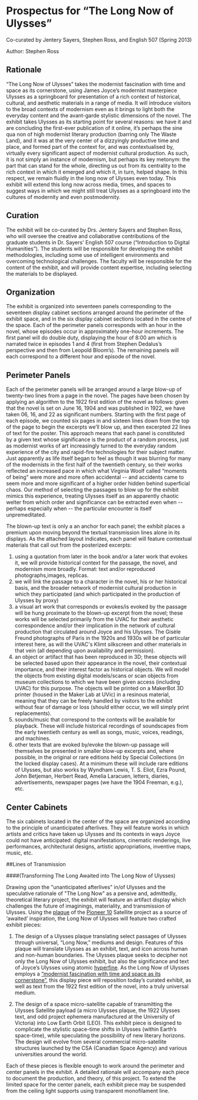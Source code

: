 # Prospectus for “The Long Now of Ulysses”

Co-curated by Jentery Sayers, Stephen Ross, and English 507 (Spring 2013)

Author: Stephen Ross 

## Rationale

“The Long Now of Ulysses” takes the modernist fascination with time and space as its cornerstone, using James Joyce’s modernist masterpiece Ulysses as a springboard for presentation of a rich context of historical, cultural, and aesthetic materials in a range of media. It will introduce visitors to the broad contexts of modernism even as it brings to light both the everyday content and the avant-garde stylistic dimensions of the novel. The exhibit takes Ulysses as its starting point for several reasons: we have it and are concluding the first-ever publication of it online, it’s perhaps the sine qua non of high modernist literary production (barring only The Waste Land), and it was at the very center of a dizzyingly productive time and place, and formed part of the context for, and was contextualised by, virtually every significant aspect of modernist cultural production. As such, it is not simply an instance of modernism, but perhaps its key metonym: the part that can stand for the whole, directing us out from its centrality to the rich context in which it emerged and which it, in turn, helped shape. In this respect, we remain fluidly in the long now of Ulysses even today. This exhibit will extend this long now across media, times, and spaces to suggest ways in which we might still treat Ulysses as a springboard into the cultures of modernity and even postmodernity. 

## Curation

The exhibit will be co-curated by Drs. Jentery Sayers and Stephen Ross, who will oversee the creative and collaborative contributions of the graduate students in Dr. Sayers' English 507 course (“Introduction to Digital Humanities”). The students will be responsible for developing the exhibit methodologies, including some use of intelligent environments and overcoming technological challenges. The faculty will be responsible for the content of the exhibit, and will provide content expertise, including selecting the materials to be displayed. 

## Organization

The exhibit is organized into seventeen panels corresponding to the seventeen display cabinet sections arranged around the perimeter of the exhibit space, and in the six display cabinet sections located in the centre of the space. Each of the perimeter panels corresponds with an hour in the novel, whose episodes occur in approximately one-hour increments. The first panel will do double duty, displaying the hour of 8:00 am which is narrated twice in episodes 1 and 4 (first from Stephen Dedalus’s perspective and then from Leopold Bloom’s). The remaining panels will each correspond to a different hour and episode of the novel. 

## Perimeter Panels 

Each of the perimeter panels will be arranged around a large blow-up of twenty-two lines from a page in the novel. The pages have been chosen by applying an algorithm to the 1922 first edition of the novel as follows: given that the novel is set on June 16, 1904 and was published in 1922, we have taken 06, 16, and 22 as significant numbers. Starting with the first page of each episode, we counted six pages in and sixteen lines down from the top of the page to begin the excerpts we’ll blow up, and then excerpted 22 lines of text for the poster. This approach means that each panel is constituted by a given text whose significance is the product of a random process, just as modernist works of art increasingly turned to the everyday random experience of the city and rapid-fire technologies for their subject matter. Just apparently as life itself began to feel as though it was blurring for many of the modernists in the first half of the twentieth century, so their works reflected an increased pace in which what Virginia Woolf called “moments of being” were more and more often accidental -- and accidents came to seem more and more significant of a higher order hidden behind superficial chaos. Our method of selecting the passages to blow up for the exhibit mimics this experience, treating Ulysses itself as an apparently chaotic welter from which order and significance can be extracted even when -- perhaps especially when -- the particular encounter is itself unpremeditated. 

The blown-up text is only a an anchor for each panel; the exhibit places a premium upon moving beyond the textual transmission lines alone in its displays. As the attached layout indicates, each panel will feature contextual materials that call out from the posterized excerpts: 

1. using a quotation from later in the book and/or a later work that evokes it, we will provide historical context for the passage, the novel, and modernism more broadly. Format: text and/or reproduced photographs,images, replicas. 
2. we will link the passage to a character in the novel, his or her historical basis, and the broader network of modernist cultural production in which they participated (and which participated in the production of Ulysses by proxy)
3. a visual art work that corresponds or evokes/is evoked by the passage will be hung proximate to the blown-up excerpt from the novel; these works will be selected primarily from the UVAC for their aesthetic correspondence and/or their implication in the network of cultural production that circulated around Joyce and his Ulysses. The Gisèle Freund photographs of Paris in the 1920s and 1930s will be of particular interest here, as will the UVAC's Klimt silkscreen and other materials in that vein (all depending upon availability and permission).  
4. an object or artifact that has been reproduced in 3D; these objects will be selected based upon their appearance in the novel, their contextual importance, and their interest factor as historical objects. We will model the objects from existing digital models/scans or scan objects from museum collections to which we have been given access (including UVAC) for this purpose. The objects will be printed on a MakerBot 3D printer (housed in the Maker Lab at UVic) in a resinous material, meaning that they can be freely handled by visitors to the exhibit without fear of damage or loss (should either occur, we will simply print replacements).  
5. sounds/music that correspond to the contexts will be available for playback. These will include historical recordings of soundscapes from the early twentieth century as well as songs, music, voices, readings, and machines. 
6. other texts that are evoked by/evoke the blown-up passage will themselves be presented in smaller blow-up excerpts and, where possible, in the original or rare editions held by Special Collections (in the locked display cases). At a minimum these will include rare editions of Ulysses, but also works by Wyndham Lewis, T. S. Eliot, Ezra Pound, John Betjeman, Herbert Read, Amelia Laracuen, letters, diaries, advertisements, newspaper pages (we have the 1904 Freeman, e.g.), etc.  

## Center Cabinets

The six cabinets located in the center of the space are organized according to the principle of unanticipated afterlives. They will feature works in which artists and critics have taken up Ulysses and its contexts in ways Joyce could not have anticipated: digital manifestations, cinematic renderings, live performances, architectural designs, artistic appropriations, inventive maps, music, etc. 

##Lines of Transmission

####(Transforming The Long Awaited into The Long Now of Ulysses)  

Drawing upon the "unanticipated afterlives" in/of Ulysses and the speculative rationale of "The Long Now" as a pensive and, admittedly, theoretical literary project, the exhibit will feature an artifact display which challenges the future of imaginings, materiality, and transmission of Ulysses.  Using the [plaque](http://solarsystem.nasa.gov/multimedia/display.cfm?Category=Spacecraft&IM_ID=8683 "Pioneer Plaque") of the [Pioneer 10](http://www.nasa.gov/centers/ames/missions/archive/pioneer.html "Pioneer Plaque") Satellite project as a source of ‘awaited’ inspiration, the Long Now of Ulysses will feature two crafted exhibit pieces:  

1. The design of a Ulysses plaque translating select passages of Ulysses through universal, “Long Now,” mediums and design.  Features of this plaque will translate Ulysses as an exhibit, text, and icon across human and non-human boundaries.  The Ulysses plaque seeks to decipher not only the Long Now of Ulysses exhibit, but also the significance and text of Joyce’s Ulysses using atomic [hyperfine](http://hyperphysics.phy-astr.gsu.edu/hbase/quantum/h21.html "Hyperfine Measurements").  As the Long Now of Ulysses employs a [“modernist fascination with time and space as its cornerstone”](https://github.com/uvicmakerlab/LongNowOfUlysses/blob/master/English507/ThoughtPiece/prospectus.md "Github Rationale"), this display piece will reposition today’s curated exhibit, as well as text from the 1922 first edition of the novel, into a truly universal medium.  

2. The design of a space micro-satellite capable of transmitting the Ulysses Satellite payload (a micro Ulysses plaque, the 1922 Ulysses text, and odd project ephemera manufactured at the University of Victoria) into Low Earth Orbit (LEO).  This exhibit piece is designed to complicate the stylistic space-time shifts in Ulysses (within Earth’s space-time), while speculating the possibility of new literary horizons.  The design will evolve from several commercial micro-satellite structures launched by the CSA (Canadian Space Agency) and various universities around the world.  

Each of these pieces is flexible enough to work around the perimeter and center panels in the exhibit.  A detailed rationale will accompany each piece to document the production, and theory, of this project.  To extend the limited space for the center panels, each exhibit piece may be suspended from the ceiling light supports using transparent monofilament line.  
